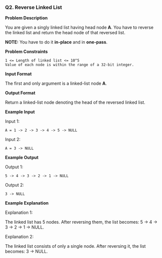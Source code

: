 ### Q2. Reverse Linked List

**Problem Description**

You are given a singly linked list having head node **A**. You have to reverse the linked list and return the head node of that reversed list.

**NOTE:** You have to do it **in-place** and in **one-pass**.

**Problem Constraints**

```
1 <= Length of linked list <= 10^5
Value of each node is within the range of a 32-bit integer.
```

**Input Format**

The first and only argument is a linked-list node **A**.

**Output Format**

Return a linked-list node denoting the head of the reversed linked list.

**Example Input**

Input 1:

```
A = 1 -> 2 -> 3 -> 4 -> 5 -> NULL
```

Input 2:

```
A = 3 -> NULL
```

**Example Output**

Output 1:

```
5 -> 4 -> 3 -> 2 -> 1 -> NULL
```

Output 2:

```
3 -> NULL
```

**Example Explanation**

Explanation 1:

The linked list has 5 nodes. After reversing them, the list becomes: 5 -> 4 -> 3 -> 2 -> 1 -> NULL.

Explanation 2:

The linked list consists of only a single node. After reversing it, the list becomes: 3 -> NULL.